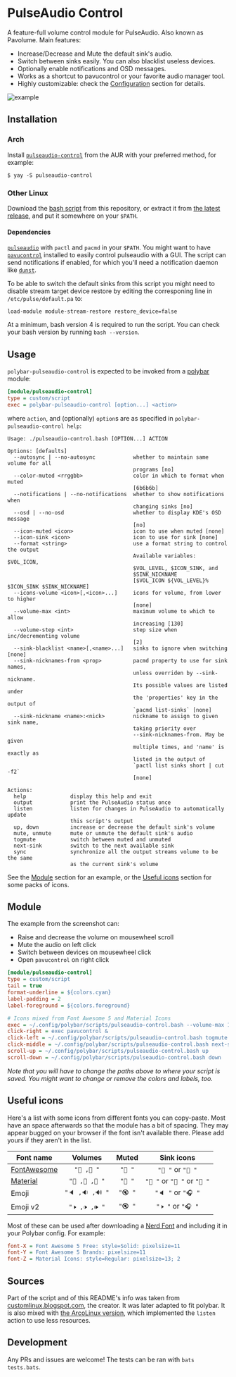 # PulseAudio Control

A feature-full volume control module for PulseAudio. Also known as Pavolume. Main features:

* Increase/Decrease and Mute the default sink's audio.
* Switch between sinks easily. You can also blacklist useless devices.
* Optionally enable notifications and OSD messages.
* Works as a shortcut to pavucontrol or your favorite audio manager tool.
* Highly customizable: check the [Configuration](#configuration) section for details.

![example](screenshots/example.png)


## Installation

### Arch

Install [`pulseaudio-control`](https://aur.archlinux.org/packages/pulseaudio-control/) from the AUR with your preferred method, for example:
```
$ yay -S pulseaudio-control
```

### Other Linux

Download the [bash script](https://github.com/marioortizmanero/polybar-pulseaudio-control/blob/master/pulseaudio-control.bash) from this repository, or extract it from [the latest release](https://github.com/marioortizmanero/polybar-pulseaudio-control/releases/latest), and put it somewhere on your `$PATH`.

#### Dependencies

[`pulseaudio`](https://www.freedesktop.org/wiki/Software/PulseAudio/) with `pactl` and `pacmd` in your `$PATH`. You might want to have [`pavucontrol`](https://freedesktop.org/software/pulseaudio/pavucontrol/) installed to easily control pulseaudio with a GUI. The script can send notifications if enabled, for which you'll need a notification daemon like [`dunst`](https://github.com/dunst-project/dunst).

To be able to switch the default sinks from this script you might need to disable stream target device restore by editing the corresponing line in `/etc/pulse/default.pa` to:

```
load-module module-stream-restore restore_device=false
```

At a minimum, bash version 4 is required to run the script. You can check your bash version by running `bash --version`.


## Usage

`polybar-pulseaudio-control` is expected to be invoked from a [polybar](//github.com/polybar/polybar) module:
```ini
[module/pulseaudio-control]
type = custom/script
exec = polybar-pulseaudio-control [option...] <action>
```

where `action`, and (optionally) `option`s are as specified in `polybar-pulseaudio-control help`:

```
Usage: ./pulseaudio-control.bash [OPTION...] ACTION

Options: [defaults]
  --autosync | --no-autosync            whether to maintain same volume for all
                                        programs [no]
  --color-muted <rrggbb>                color in which to format when muted
                                        [6b6b6b]
  --notifications | --no-notifications  whether to show notifications when
                                        changing sinks [no]
  --osd | --no-osd                      whether to display KDE's OSD message
                                        [no]
  --icon-muted <icon>                   icon to use when muted [none]
  --icon-sink <icon>                    icon to use for sink [none]
  --format <string>                     use a format string to control the output
                                        Available variables: $VOL_ICON,
                                        $VOL_LEVEL, $ICON_SINK, and
                                        $SINK_NICKNAME
                                        [$VOL_ICON ${VOL_LEVEL}%  $ICON_SINK $SINK_NICKNAME]
  --icons-volume <icon>[,<icon>...]     icons for volume, from lower to higher
                                        [none]
  --volume-max <int>                    maximum volume to which to allow
                                        increasing [130]
  --volume-step <int>                   step size when inc/decrementing volume
                                        [2]
  --sink-blacklist <name>[,<name>...]   sinks to ignore when switching [none]
  --sink-nicknames-from <prop>          pacmd property to use for sink names,
                                        unless overriden by --sink-nickname.
                                        Its possible values are listed under
                                        the 'properties' key in the output of
                                        `pacmd list-sinks` [none]
  --sink-nickname <name>:<nick>         nickname to assign to given sink name,
                                        taking priority over
                                        --sink-nicknames-from. May be given
                                        multiple times, and 'name' is exactly as
                                        listed in the output of
                                        `pactl list sinks short | cut -f2`
                                        [none]

Actions:
  help              display this help and exit
  output            print the PulseAudio status once
  listen            listen for changes in PulseAudio to automatically update
                    this script's output
  up, down          increase or decrease the default sink's volume
  mute, unmute      mute or unmute the default sink's audio
  togmute           switch between muted and unmuted
  next-sink         switch to the next available sink
  sync              synchronize all the output streams volume to be the same
                    as the current sink's volume
```

See the [Module](#module) section for an example, or the [Useful icons](#useful-icons) section for some packs of icons.


## Module

The example from the screenshot can:

* Raise and decrease the volume on mousewheel scroll
* Mute the audio on left click
* Switch between devices on mousewheel click
* Open `pavucontrol` on right click

```ini
[module/pulseaudio-control]
type = custom/script
tail = true
format-underline = ${colors.cyan}
label-padding = 2
label-foreground = ${colors.foreground}

# Icons mixed from Font Awesome 5 and Material Icons
exec = ~/.config/polybar/scripts/pulseaudio-control.bash --volume-max 130 --icons-volume " , " --icon-muted " " --sink-blacklist "alsa_output.pci-0000_01_00.1.hdmi-stereo-extra2" --sink-nicknames-from "device.description" --sink-nickname "alsa_output.pci-0000_00_1f.3.analog-stereo:  Speakers" --sink-nickname "alsa_output.usb-Kingston_HyperX_Virtual_Surround_Sound_00000000-00.analog-stereo:  Headphones" listen
click-right = exec pavucontrol &
click-left = ~/.config/polybar/scripts/pulseaudio-control.bash togmute
click-middle = ~/.config/polybar/scripts/pulseaudio-control.bash next-sink
scroll-up = ~/.config/polybar/scripts/pulseaudio-control.bash up
scroll-down = ~/.config/polybar/scripts/pulseaudio-control.bash down
```

*Note that you will have to change the paths above to where your script is saved. You might want to change or remove the colors and labels, too.*

## Useful icons

Here's a list with some icons from different fonts you can copy-paste. Most have an space afterwards so that the module has a bit of spacing. They may appear bugged on your browser if the font isn't available there. Please add yours if they aren't in the list.

| Font name                                       | Volumes         | Muted   | Sink icons                 |
| ----------------------------------------------- | :-------------: | :-----: | :------------------------: |
| [FontAwesome](https://fontawesome.com)          | `" , "`       | `" "`  | `" "` or `" "`           |
| [Material](https://material.io/resources/icons) | `" , , "`    | `" "`  | `" "` or `" "` or `" "` |
| Emoji                                           | `"🔈 ,🔉 ,🔊 "` | `"🔇 "` | `"🔈 "` or `"🎧 "`         |
| Emoji v2                                        | `"🕨 ,🕩 ,🕪 "`    | `"🔇 "` | `"🕨 "` or `"🎧 "`          |

Most of these can be used after downloading a [Nerd Font](https://www.nerdfonts.com/) and including it in your Polybar config. For example:

```ini
font-X = Font Awesome 5 Free: style=Solid: pixelsize=11
font-Y = Font Awesome 5 Brands: pixelsize=11
font-Z = Material Icons: style=Regular: pixelsize=13; 2
```

## Sources

Part of the script and of this README's info was taken from [customlinux.blogspot.com](http://customlinux.blogspot.com/2013/02/pavolumesh-control-active-sink-volume.html), the creator. It was later adapted to fit polybar. It is also mixed with [the ArcoLinux version](https://github.com/arcolinux/arcolinux-polybar/blob/master/etc/skel/.config/polybar/scripts/pavolume.sh), which implemented the `listen` action to use less resources.

## Development

Any PRs and issues are welcome! The tests can be ran with `bats tests.bats`.
